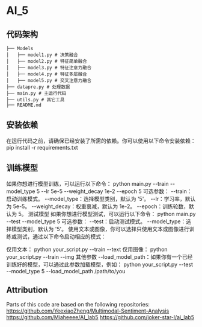 # AI_5
## 代码架构
    ├── Models
    │   ├── model1.py # 决策融合
    │   ├── model2.py # 特征简单融合
    │   ├── model3.py # 特征注意力融合
    │   ├── model4.py # 特征多层融合
    │   ├── model5.py # 交叉注意力融合
    ├── datapre.py # 处理数据
    ├── main.py # 主运行代码
    ├── utils.py # 其它工具
    ├── README.md

## 安装依赖
在运行代码之前，请确保已经安装了所需的依赖。你可以使用以下命令安装依赖：
        pip install -r requirements.txt
## 训练模型
如果你想进行模型训练，可以运行以下命令：
        python main.py --train --model_type 5 --lr 5e-5 --weight_decay 1e-2 --epoch 5
可选参数：
        --train：启动训练模式。
        --model_type：选择模型类别，默认为 '5'。
        --lr：学习率，默认为 5e-5。
        --weight_decay：权重衰减，默认为 1e-2。
        --epoch：训练轮数，默认为 5。
测试模型
如果你想进行模型测试，可以运行以下命令：
        python main.py --test --model_type 5
可选参数：
        --test：启动测试模式。
        --model_type：选择模型类别，默认为 '5'。
使用文本或图像，你可以选择只使用文本或图像进行训练或测试，通过以下命令启动相应的模式：

仅用文本：
        python your_script.py --train --text
仅用图像：
        python your_script.py --train --img
其他参数
    --load_model_path：如果你有一个已经训练好的模型，可以通过此参数加载模型，例如：
        python your_script.py --test --model_type 5 --load_model_path /path/to/you
## Attribution
Parts of this code are based on the following repositories:
https://github.com/YeexiaoZheng/Multimodal-Sentiment-Analysis
https://github.com/Miaheeee/AI_lab5
https://github.com/joker-star-l/ai_lab5
